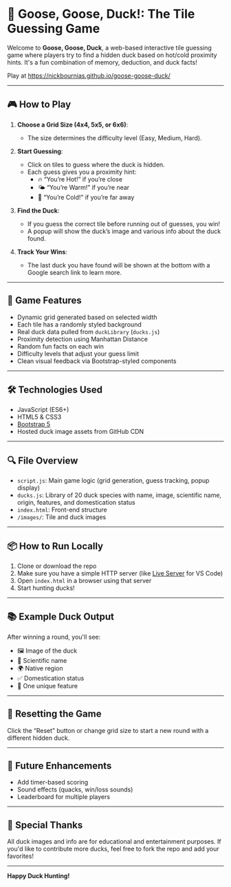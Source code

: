 # 🦆 Goose, Goose, Duck!: The Tile Guessing Game

Welcome to **Goose, Goose, Duck**, a web-based interactive tile guessing game where players try to find a hidden duck based on hot/cold proximity hints. It's a fun combination of memory, deduction, and duck facts!

Play at https://nickbournias.github.io/goose-goose-duck/

---

## 🎮 How to Play

1. **Choose a Grid Size (4x4, 5x5, or 6x6)**:
   - The size determines the difficulty level (Easy, Medium, Hard).

2. **Start Guessing**:
   - Click on tiles to guess where the duck is hidden.
   - Each guess gives you a proximity hint:
     - 🔥 “You’re Hot!” if you’re close
     - 🌤 “You’re Warm!” if you’re near
     - 🧊 “You’re Cold!” if you’re far away

3. **Find the Duck**:
   - If you guess the correct tile before running out of guesses, you win!
   - A popup will show the duck’s image and various info about the duck found.

4. **Track Your Wins**:
   - The last duck you have found will be shown at the bottom with a Google search link to learn more.

---

## 🧠 Game Features

- Dynamic grid generated based on selected width
- Each tile has a randomly styled background
- Real duck data pulled from `duckLibrary` (`ducks.js`)
- Proximity detection using Manhattan Distance
- Random fun facts on each win
- Difficulty levels that adjust your guess limit
- Clean visual feedback via Bootstrap-styled components

---

## 🛠️ Technologies Used

- JavaScript (ES6+)
- HTML5 & CSS3
- [Bootstrap 5](https://getbootstrap.com/)
- Hosted duck image assets from GitHub CDN

---

## 🔍 File Overview

- `script.js`: Main game logic (grid generation, guess tracking, popup display)
- `ducks.js`: Library of 20 duck species with name, image, scientific name, origin, features, and domestication status
- `index.html`: Front-end structure
- `/images/`: Tile and duck images

---

## 📦 How to Run Locally

1. Clone or download the repo
2. Make sure you have a simple HTTP server (like [Live Server](https://marketplace.visualstudio.com/items?itemName=ritwickdey.LiveServer) for VS Code)
3. Open `index.html` in a browser using that server
4. Start hunting ducks!

---

## 📚 Example Duck Output

After winning a round, you'll see:

- 🖼 Image of the duck
- 🧬 Scientific name
- 🌍 Native region
- ✅ Domestication status
- 🌟 One unique feature

---

## 🧼 Resetting the Game

Click the “Reset” button or change grid size to start a new round with a different hidden duck.

---

## 👾 Future Enhancements

- Add timer-based scoring
- Sound effects (quacks, win/loss sounds)
- Leaderboard for multiple players

---

## 🦆 Special Thanks

All duck images and info are for educational and entertainment purposes. If you'd like to contribute more ducks, feel free to fork the repo and add your favorites!

---

**Happy Duck Hunting!**
